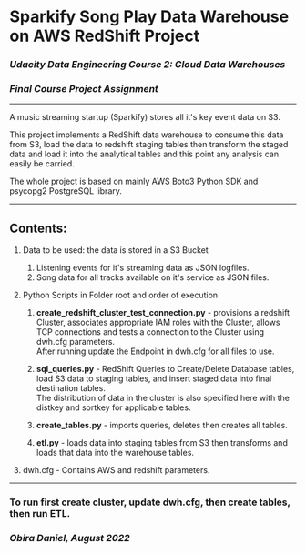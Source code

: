 # Sparkify Song Play Data Warehouse on AWS RedShift Project

### ***Udacity Data Engineering Course 2: Cloud Data Warehouses***
### ***Final Course Project Assignment***

***
A music streaming startup (Sparkify) stores all it's key event data on S3.

This project implements a RedShift data warehouse to consume this data from S3, 
load the data to redshift staging tables then transform the staged data
and load it into the analytical tables and this point any analysis can easily
be carried.

The whole project is based on mainly AWS Boto3 Python SDK and psycopg2 PostgreSQL library.
***
## Contents: 
1. Data to be used: the data is stored in a S3 Bucket
    1. Listening events for it's streaming data as JSON logfiles.
    2. Song data for all tracks available on it's service as JSON files. 
    
2. Python Scripts in Folder root and order of execution
    1. **create_redshift_cluster_test_connection.py** - provisions a redshift Cluster, associates appropriate IAM roles with the Cluster, allows TCP connections and tests a connection to the Cluster using dwh.cfg parameters.<br>
    After running update the Endpoint in dwh.cfg for all files to use.

    2. **sql_queries.py** - RedShift Queries to Create/Delete Database tables, load S3 data to staging tables, and insert staged data into final destination tables.<br>
    The distribution of data in the cluster is also specified here with the distkey and sortkey for applicable tables.

    3. **create_tables.py** - imports queries, deletes  then creates all tables.

    4. **etl.py** - loads data into staging tables from S3 then transforms and loads that data into the warehouse tables.

3. dwh.cfg - Contains AWS and redshift parameters.

***
### To run first create cluster, update dwh.cfg, then create tables, then run ETL.



### ***Obira Daniel, August 2022***
